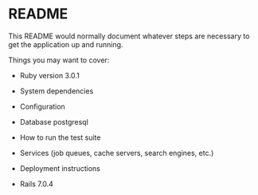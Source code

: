 # README

This README would normally document whatever steps are necessary to get the
application up and running.

Things you may want to cover:

* Ruby version 3.0.1

* System dependencies

* Configuration

* Database postgresql

* How to run the test suite

* Services (job queues, cache servers, search engines, etc.)

* Deployment instructions

* Rails 7.0.4
